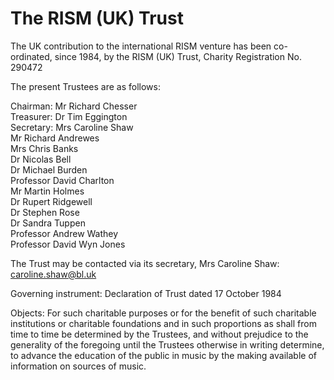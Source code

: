 # The RISM (UK) Trust  

The UK contribution to the international RISM venture has been co-ordinated, since 1984, by the RISM (UK) Trust, Charity Registration No. 290472  

The present Trustees are as follows:  

Chairman: Mr Richard Chesser  
Treasurer: Dr Tim Eggington  
Secretary: Mrs Caroline Shaw  
Mr Richard Andrewes  
Mrs Chris Banks  
Dr Nicolas Bell  
Dr Michael Burden  
Professor David Charlton  
Mr Martin Holmes  
Dr Rupert Ridgewell  
Dr Stephen Rose  
Dr Sandra Tuppen  
Professor Andrew Wathey  
Professor David Wyn Jones  

The Trust may be contacted via its secretary, Mrs Caroline Shaw: [caroline.shaw@bl.uk](mailto:caroline.shaw@bl.uk)  

Governing instrument: Declaration of Trust dated 17 October 1984  

Objects: For such charitable purposes or for the benefit of such charitable institutions or charitable foundations and in such proportions as shall from time to time be determined by the Trustees, and without prejudice to the generality of the foregoing until the Trustees otherwise in writing determine, to advance the education of the public in music by the making available of information on sources of music.  
